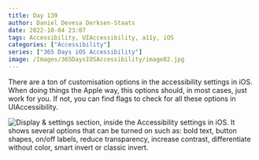 ```yaml
---
title: Day 139
author: Daniel Devesa Derksen-Staats
date: 2022-10-04 23:07
tags: Accessibility, UIAccessibility, a11y, iOS
categories: ["Accessibility"]
series: ["365 Days iOS Accessibility"]
image: /Images/365DaysIOSAccessibility/image82.jpg
---
```


There are a ton of customisation options in the accessibility settings in iOS. When doing things the Apple way, this options should, in most cases, just work for you. If not, you can find flags to check for all these options in UIAccessibility.

![Display & settings section, inside the Accessibility settings in iOS. It shows several options that can be turned on such as: bold text, button shapes, on/off labels, reduce transparency, increase contrast, differentiate without color, smart invert or classic invert.](/Images/365DaysIOSAccessibility/image82.jpg)